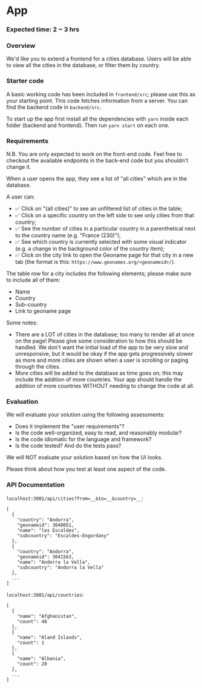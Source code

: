 # App

### Expected time: 2 ~ 3 hrs

### Overview

We'd like you to extend a frontend for a cities database. Users will be able to view all the cities in the database, or filter them by country.

### Starter code

A basic working code has been included in `frontend/src`; please use this as your starting point. This code fetches information from a server. You can find the backend code in `backend/src`.

To start up the app first install all the dependencies with `yarn` inside each folder (backend and frontend). Then run `yarn start` on each one.

### Requirements

N.B. You are only expected to work on the front-end code. Feel free to checkout the available endpoints in the back-end code but you shouldn't change it.

When a user opens the app, they see a list of "all cities" which are in the database.

A user can:

- ✅ Click on "(all cities)" to see an unfiltered list of cities in the table;
- ✅ Click on a specific country on the left side to see only cities from that country;
- ✅ See the number of cities in a particular country in a parenthetical next to the country name (e.g. "France (230)");
- ✅ See which country is currently selected with some visual indicator (e.g. a change in the background color of the country item);
- ✅ Click on the city link to open the Geoname page for that city in a new tab (the format is this: `https://www.geonames.org/<geonameid>/`).

The table row for a city includes the following elements; please make sure to include all of them:

- Name
- Country
- Sub-country
- Link to geoname page

Some notes:

- There are a LOT of cities in the database; too many to render all at once on the page! Please give some consideration to how this should be handled. We don't want the initial load of the app to be very slow and unresponsive, but it would be okay if the app gets progressively slower as more and more cities are shown when a user is scrolling or paging through the cities.
- More cities will be added to the database as time goes on; this may include the addition of more countries. Your app should handle the addition of more countries WITHOUT needing to change the code at all.

### Evaluation

We will evaluate your solution using the following assessments:

- Does it implement the "user requirements"?
- Is the code well-organized, easy to read, and reasonably modular?
- Is the code idiomatic for the language and framework?
- Is the code tested? And do the tests pass?

We will NOT evaluate your solution based on how the UI looks.

Please think about how you test at least one aspect of the code.

### API Documentation

`localhost:3001/api/cities?from=__&to=__&country=__`:

```
[
  {
    "country": "Andorra",
    "geonameid": 3040051,
    "name": "les Escaldes",
    "subcountry": "Escaldes-Engordany"
  },
  {
    "country": "Andorra",
    "geonameid": 3041563,
    "name": "Andorra la Vella",
    "subcountry": "Andorra la Vella"
  },
  ...
]
```

`localhost:3001/api/countries`:

```
[
  {
    "name": "Afghanistan",
    "count": 48
  },
  {
    "name": "Aland Islands",
    "count": 1
  },
  {
    "name": "Albania",
    "count": 20
  },
  ...
]
```
